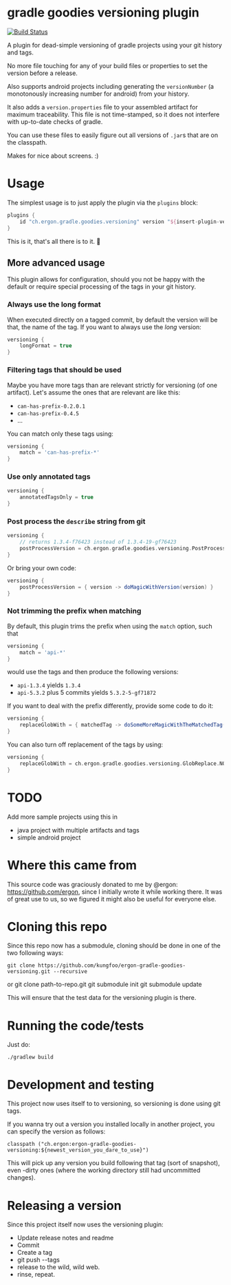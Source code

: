 # gradle goodies versioning plugin

[![Build Status](https://travis-ci.org/kungfoo/ergon-gradle-goodies-versioning.svg?branch=master)](https://travis-ci.org/kungfoo/ergon-gradle-goodies-versioning)

A plugin for dead-simple versioning of gradle projects
using your git history and tags.

No more file touching for any of your build files or properties to set the version before a release.

Also supports android projects including generating
the `versionNumber` (a monotonously increasing number for android) from your history.

It also adds a `version.properties` file to your
assembled artifact for maximum traceability. This file is not time-stamped,
so it does not interfere with up-to-date checks of gradle.

You can use these files to easily figure out
all versions of `.jar`s that are on the classpath.

Makes for nice about screens. :)

# Usage

The simplest usage is to just apply the plugin via the `plugins` block:

```groovy
plugins {
    id "ch.ergon.gradle.goodies.versioning" version "${insert-plugin-version-here}"
}
```

This is it, that's all there is to it. 🙌

## More advanced usage

This plugin allows for configuration, should you not be happy with the default or require special
processing of the tags in your git history.

### Always use the long format

When executed directly on a tagged commit, by default the version will be that, the name of the tag. If you want
to always use the _long_ version:

```groovy
versioning {
    longFormat = true
}
```

### Filtering tags that should be used

Maybe you have more tags than are relevant strictly for versioning (of one artifact). Let's assume the
ones that are relevant are like this:

- `can-has-prefix-0.2.0.1`
- `can-has-prefix-0.4.5`
- ...

You can match only these tags using:

```groovy
versioning {
    match = 'can-has-prefix-*'
}
```

### Use only annotated tags

```groovy
versioning {
    annotatedTagsOnly = true
}
```

### Post process the `describe` string from git

```groovy
versioning {
    // returns 1.3.4-f76423 instead of 1.3.4-19-gf76423
    postProcessVersion = ch.ergon.gradle.goodies.versioning.PostProcessVersion.STRIP_NR_COMMITS_AND_G
}
```

Or bring your own code:

```groovy
versioning {
    postProcessVersion = { version -> doMagicWithVersion(version) }
}
```

### Not trimming the prefix when matching

By default, this plugin trims the prefix when using the `match` option, such that

```groovy
versioning {
    match = 'api-*'
}
```

would use the tags and then produce the following versions:
- `api-1.3.4` yields `1.3.4`
- `api-5.3.2` plus 5 commits yields `5.3.2-5-gf71872`

If you want to deal with the prefix differently, provide some code to do it:

```groovy
versioning {
    replaceGlobWith = { matchedTag -> doSomeMoreMagicWithTheMatchedTag(matchedTag) }
}
```

You can also turn off replacement of the tags by using:

```groovy
versioning {
    replaceGlobWith = ch.ergon.gradle.goodies.versioning.GlobReplace.NO_REPLACE
}
```

# TODO

Add more sample projects using this in

- java project with multiple artifacts and tags
- simple android project
 

# Where this came from

This source code was graciously donated to me by @ergon: https://github.com/ergon,
since I initially wrote it while working there. It was of great use to us, so we figured
it might also be useful for everyone else.

# Cloning this repo

Since this repo now has a submodule, cloning should be done in one of the two following ways:

    git clone https://github.com/kungfoo/ergon-gradle-goodies-versioning.git --recursive

or
    git clone path-to-repo.git
    git submodule init
    git submodule update

This will ensure that the test data for the versioning
plugin is there.

# Running the code/tests

Just do:

    ./gradlew build

# Development and testing

This project now uses itself to to versioning, so versioning
is done using git tags.

If you wanna try out a version you installed locally in another
project, you can specify the version as follows:

    classpath ("ch.ergon:ergon-gradle-goodies-versioning:${newest_version_you_dare_to_use}")

This will pick up any version you build following that
tag (sort of snapshot), even -dirty ones (where the working
directory still had uncommitted changes).

# Releasing a version

Since this project itself now uses the versioning plugin:

- Update release notes and readme
- Commit
- Create a tag
- git push --tags
- release to the wild, wild web.
- rinse, repeat.

